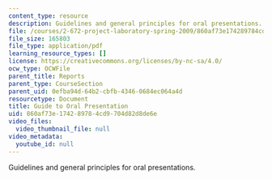 ```yaml
---
content_type: resource
description: Guidelines and general principles for oral presentations.
file: /courses/2-672-project-laboratory-spring-2009/860af73e174289784cd9704d82d8de6e_labmanual2.pdf
file_size: 165803
file_type: application/pdf
learning_resource_types: []
license: https://creativecommons.org/licenses/by-nc-sa/4.0/
ocw_type: OCWFile
parent_title: Reports
parent_type: CourseSection
parent_uid: 0efba94d-64b2-cbfb-4346-0684ec064a4d
resourcetype: Document
title: Guide to Oral Presentation
uid: 860af73e-1742-8978-4cd9-704d82d8de6e
video_files:
  video_thumbnail_file: null
video_metadata:
  youtube_id: null
---
```

Guidelines and general principles for oral presentations.